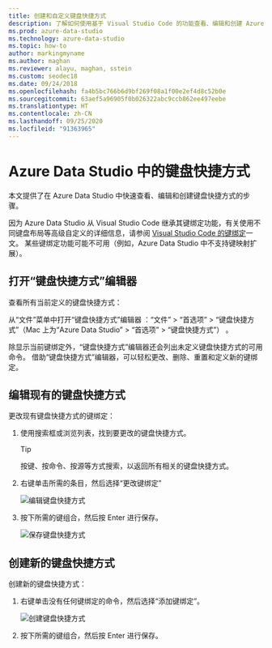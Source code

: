 ```yaml
---
title: 创建和自定义键盘快捷方式
description: 了解如何使用基于 Visual Studio Code 的功能查看、编辑和创建 Azure Data Studio 中的键盘快捷方式。
ms.prod: azure-data-studio
ms.technology: azure-data-studio
ms.topic: how-to
author: markingmyname
ms.author: maghan
ms.reviewer: alayu, maghan, sstein
ms.custom: seodec18
ms.date: 09/24/2018
ms.openlocfilehash: fa4b5bc766b6d9bf269f08a1f00e2ef4d8c52b0e
ms.sourcegitcommit: 63aef5a96905f0b026322abc9ccb862ee497eebe
ms.translationtype: HT
ms.contentlocale: zh-CN
ms.lasthandoff: 09/25/2020
ms.locfileid: "91363965"
---
```

# <a name="keyboard-shortcuts-in-azure-data-studio"></a>Azure Data Studio 中的键盘快捷方式

本文提供了在 Azure Data Studio 中快速查看、编辑和创建键盘快捷方式的步骤。

因为 Azure Data Studio 从 Visual Studio Code 继承其键绑定功能，有关使用不同键盘布局等高级自定义的详细信息，请参阅 [Visual Studio Code 的键绑定](https://code.visualstudio.com/docs/getstarted/keybindings)一文。 某些键绑定功能可能不可用（例如，Azure Data Studio 中不支持键映射扩展）。

## <a name="open-the-keyboard-shortcuts-editor"></a>打开“键盘快捷方式”编辑器

查看所有当前定义的键盘快捷方式：

从“文件”菜单中打开“键盘快捷方式”编辑器 ：“文件” > “首选项” > “键盘快捷方式”（Mac 上为“Azure Data Studio” > “首选项” > “键盘快捷方式”）     。

除显示当前键绑定外，“键盘快捷方式”编辑器还会列出未定义键盘快捷方式的可用命令。 借助“键盘快捷方式”编辑器，可以轻松更改、删除、重置和定义新的键绑定。  

## <a name="edit-existing-keyboard-shortcuts"></a>编辑现有的键盘快捷方式

更改现有键盘快捷方式的键绑定：

1. 使用搜索框或浏览列表，找到要更改的键盘快捷方式。
   > [!TIP]
   > 按键、按命令、按源等方式搜索，以返回所有相关的键盘快捷方式。

2. 右键单击所需的条目，然后选择“更改键绑定”

   ![编辑键盘快捷方式](media/keyboard-shortcuts/change-keybinding.png)

3. 按下所需的键组合，然后按 Enter 进行保存。 

   ![保存键盘快捷方式](media/keyboard-shortcuts/save-keybinding.png)

## <a name="create-new-keyboard-shortcuts"></a>创建新的键盘快捷方式

创建新的键盘快捷方式：

1. 右键单击没有任何键绑定的命令，然后选择“添加键绑定”。

   ![创建键盘快捷方式](media/keyboard-shortcuts/add-keybinding.png)

2. 按下所需的键组合，然后按 Enter 进行保存。